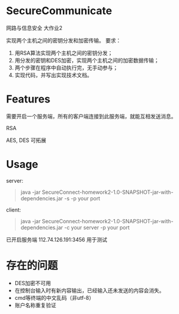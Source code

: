 # SecureCommunicate
网路与信息安全 大作业2

实现两个主机之间的密钥分发和加密传输。
要求：
1. 用RSA算法实现两个主机之间的密钥分发；
2. 用分发的密钥和DES加密，实现两个主机之间的加密数据传输；
3. 两个步骤在程序中自动执行完，无手动参与；
4. 实现代码，并写出实现技术文档。

# Features
需要开启一个服务端，所有的客户端连接到此服务端，就能互相发送消息。

RSA

AES, DES
可拓展

# Usage

server:

> java -jar SecureConnect-homework2-1.0-SNAPSHOT-jar-with-dependencies.jar -s -p your port

client:

> java -jar SecureConnect-homework2-1.0-SNAPSHOT-jar-with-dependencies.jar -c your server -p your port

已开启服务端 112.74.126.191:3456 用于测试

# 存在的问题

- DES加密不可用
- 在控制台输入时有新内容输出，已经输入还未发送的内容会消失。
- cmd等终端的中文乱码（非utf-8）
- 账户名称重复验证
